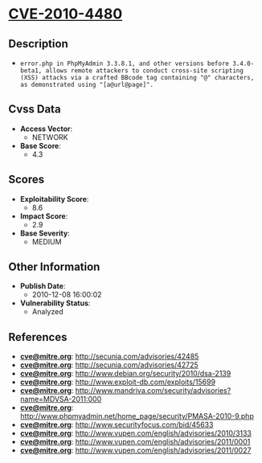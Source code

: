 
# [CVE-2010-4480](https://cve.mitre.org/cgi-bin/cvename.cgi?name=CVE-2010-4480)

## Description

- `error.php in PhpMyAdmin 3.3.8.1, and other versions before 3.4.0-beta1, allows remote attackers to conduct cross-site scripting (XSS) attacks via a crafted BBcode tag containing "@" characters, as demonstrated using "[a@url@page]".`

## Cvss Data

- **Access Vector**:
  - NETWORK
- **Base Score**:
  - 4.3

## Scores

- **Exploitability Score**:
  - 8.6
- **Impact Score**:
  - 2.9
- **Base Severity**:
  - MEDIUM

## Other Information

- **Publish Date**:
  - 2010-12-08 16:00:02
- **Vulnerability Status**:
  - Analyzed

## References

- **cve@mitre.org**: http://secunia.com/advisories/42485
- **cve@mitre.org**: http://secunia.com/advisories/42725
- **cve@mitre.org**: http://www.debian.org/security/2010/dsa-2139
- **cve@mitre.org**: http://www.exploit-db.com/exploits/15699
- **cve@mitre.org**: http://www.mandriva.com/security/advisories?name=MDVSA-2011:000
- **cve@mitre.org**: http://www.phpmyadmin.net/home_page/security/PMASA-2010-9.php
- **cve@mitre.org**: http://www.securityfocus.com/bid/45633
- **cve@mitre.org**: http://www.vupen.com/english/advisories/2010/3133
- **cve@mitre.org**: http://www.vupen.com/english/advisories/2011/0001
- **cve@mitre.org**: http://www.vupen.com/english/advisories/2011/0027
